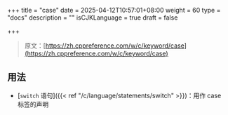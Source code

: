 +++
title = "case"
date = 2025-04-12T10:57:01+08:00
weight = 60
type = "docs"
description = ""
isCJKLanguage = true
draft = false

+++

> 原文：[https://zh.cppreference.com/w/c/keyword/case](https://zh.cppreference.com/w/c/keyword/case)

## 用法

- [`switch` 语句]({{< ref "/c/language/statements/switch" >}})：用作 case 标签的声明
